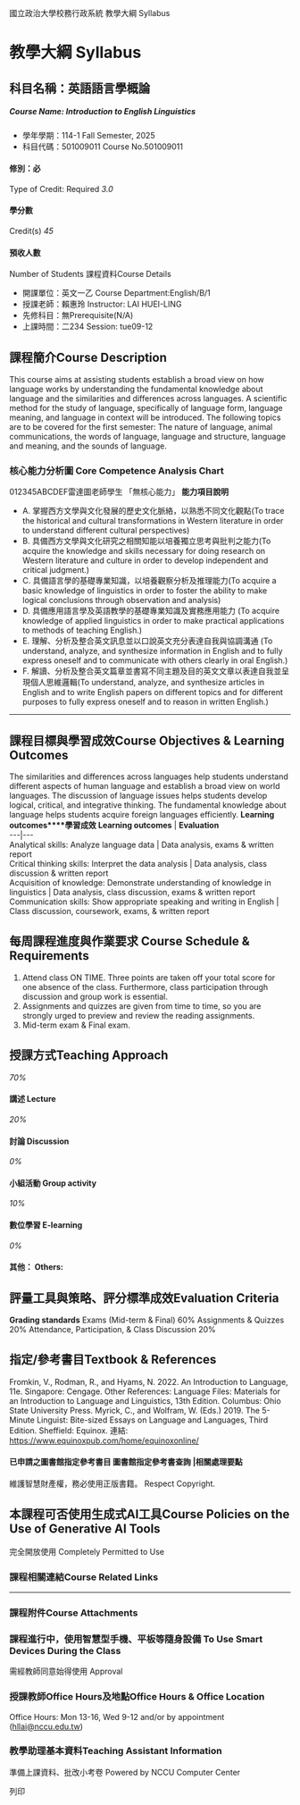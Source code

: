 國立政治大學校務行政系統 教學大綱 Syllabus
# 教學大綱 Syllabus
##  科目名稱：英語語言學概論
#####  Course Name: Introduction to English Linguistics
  * 學年學期：114-1 Fall Semester, 2025 
  * 科目代碼：501009011 Course No.501009011


#### 修別：必
Type of Credit: Required 
_3.0_
#### 學分數
Credit(s)
_45_
#### 預收人數
Number of Students
課程資料Course Details
  * 開課單位：英文一乙 Course Department:English/B/1 
  * 授課老師：賴惠玲 Instructor: LAI HUEI-LING 
  * 先修科目：無Prerequisite(N/A)
  * 上課時間：二234 Session: tue09-12


##  課程簡介Course Description
This course aims at assisting students establish a broad view on how language works by understanding the fundamental knowledge about language and the similarities and differences across languages. A scientific method for the study of language, specifically of language form, language meaning, and language in context will be introduced. The following topics are to be covered for the first semester: The nature of language, animal communications, the words of language, language and structure, language and meaning, and the sounds of language.
###  核心能力分析圖 Core Competence Analysis Chart
012345ABCDEF雷達圖老師學生
「無核心能力」 
**能力項目說明**
  * A. 掌握西方文學與文化發展的歷史文化脈絡，以熟悉不同文化觀點(To trace the historical and cultural transformations in Western literature in order to understand different cultural perspectives)
  * B. 具備西方文學與文化研究之相關知能以培養獨立思考與批判之能力(To acquire the knowledge and skills necessary for doing research on Western literature and culture in order to develop independent and critical judgment.)
  * C. 具備語言學的基礎專業知識，以培養觀察分析及推理能力(To acquire a basic knowledge of linguistics in order to foster the ability to make logical conclusions through observation and analysis)
  * D. 具備應用語言學及英語教學的基礎專業知識及實務應用能力 (To acquire knowledge of applied linguistics in order to make practical applications to methods of teaching English.)
  * E. 理解、分析及整合英文訊息並以口說英文充分表達自我與協調溝通 (To understand, analyze, and synthesize information in English and to fully express oneself and to communicate with others clearly in oral English.)
  * F. 解讀、分析及整合英文篇章並書寫不同主題及目的英文文章以表達自我並呈現個人思維邏輯(To understand, analyze, and synthesize articles in English and to write English papers on different topics and for different purposes to fully express oneself and to reason in written English.)


* * *
##  課程目標與學習成效Course Objectives & Learning Outcomes 
The similarities and differences across languages help students understand different aspects of human language and establish a broad view on world languages.
The discussion of language issues helps students develop logical, critical, and integrative thinking.
The fundamental knowledge about language helps students acquire foreign languages efficiently.
**Learning outcomes****學習成效**
**Learning outcomes** |  **Evaluation**  
---|---  
Analytical skills: Analyze language data |  Data analysis, exams & written report  
Critical thinking skills: Interpret the data analysis |  Data analysis, class discussion & written report  
Acquisition of knowledge: Demonstrate understanding of knowledge in linguistics |  Data analysis, class discussion, exams & written report  
Communication skills: Show appropriate speaking and writing in English |  Class discussion, coursework, exams, & written report   
##  每周課程進度與作業要求 Course Schedule & Requirements
  1. Attend class ON TIME. Three points are taken off your total score for one absence of the class. Furthermore, class participation through discussion and group work is essential. 
  2. Assignments and quizzes are given from time to time, so you are strongly urged to preview and review the reading assignments. 
  3. Mid-term exam & Final exam.


##  授課方式Teaching Approach
_70%_
####  講述 Lecture
_20%_
####  討論 Discussion
_0%_
####  小組活動 Group activity
_10%_
####  數位學習 E-learning
_0%_
####  其他： Others:
##  評量工具與策略、評分標準成效Evaluation Criteria
**Grading standards**
Exams (Mid-term & Final) 60%
Assignments & Quizzes 20%
Attendance, Participation, & Class Discussion 20%
##  指定/參考書目Textbook & References
Fromkin, V., Rodman, R., and Hyams, N. 2022. An Introduction to Language, 11e. Singapore: Cengage.
Other References:
Language Files: Materials for an Introduction to Language and Linguistics, 13th Edition. Columbus: Ohio State University Press. 
Myrick, C., and Wolfram, W. (Eds.) 2019. The 5-Minute Linguist: Bite-sized Essays on Language and Languages, Third Edition. Sheffield: Equinox. 
連結: https://www.equinoxpub.com/home/equinoxonline/
####  已申請之圖書館指定參考書目  圖書館指定參考書查詢 |相關處理要點
維護智慧財產權，務必使用正版書籍。 Respect Copyright.
##  本課程可否使用生成式AI工具Course Policies on the Use of Generative AI Tools
完全開放使用 Completely Permitted to Use
###  課程相關連結Course Related Links
* * *
###  課程附件Course Attachments
###  課程進行中，使用智慧型手機、平板等隨身設備 To Use Smart Devices During the Class
需經教師同意始得使用  Approval
###  授課教師Office Hours及地點Office Hours & Office Location
Office Hours: Mon 13-16, Wed 9-12 and/or by appointment (hllai@nccu.edu.tw)
###  教學助理基本資料Teaching Assistant Information
準備上課資料、批改小考卷
Powered by NCCU Computer Center
  
列印
